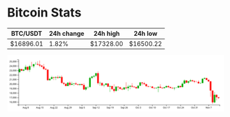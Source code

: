 # Bitcoin Stats

BTC/USDT|24h change|24h high|24h low|
|---|---|---|---|
|$16896.01|1.82%|$17328.00|$16500.22|

<img src="./chart.svg">
